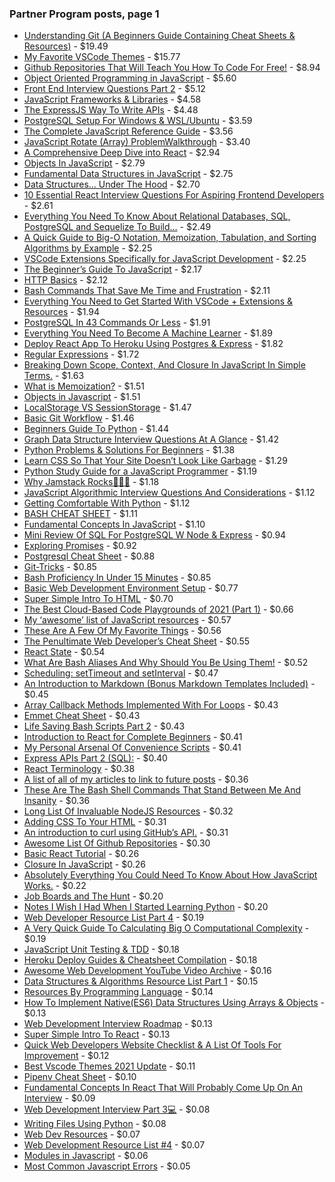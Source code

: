 ### Partner Program posts, page 1

-   [Understanding Git (A Beginners Guide Containing Cheat Sheets & Resources)](https://medium.com/p/understanding-git-a-beginners-guide-containing-cheat-sheets-resources-b50c9c01a107) - $19.49
-   [My Favorite VSCode Themes](https://medium.com/p/my-favorite-vscode-themes-9bab65af3f0f) - $15.77
-   [Github Repositories That Will Teach You How To Code For Free!](https://medium.com/p/github-repositories-that-will-teach-you-how-to-code-for-free-ad0ecf59d89e) - $8.94
-   [Object Oriented Programming in JavaScript](https://medium.com/p/object-oriented-programming-in-javascript-d45007d06333) - $5.60
-   [Front End Interview Questions Part 2](https://medium.com/p/front-end-interview-questions-part-2-86ddc0e91443) - $5.12
-   [JavaScript Frameworks & Libraries](https://medium.com/p/javascript-frameworks-libraries-35931e187a35) - $4.58
-   [The ExpressJS Way To Write APIs](https://medium.com/p/prerequisites-to-writing-express-apis-75e3267b284a) - $4.48
-   [PostgreSQL Setup For Windows & WSL/Ubuntu](https://medium.com/p/postgresql-setup-for-windows-wsl-ubuntu-801672ab7089) - $3.59
-   [The Complete JavaScript Reference Guide](https://medium.com/p/complete-javascript-reference-guide-64306cd6b0db) - $3.56
-   [JavaScript Rotate (Array) ProblemWalkthrough](https://medium.com/p/javascript-rotate-array-problemwalkthrough-31deb19ebba1) - $3.40
-   [A Comprehensive Deep Dive into React](https://medium.com/p/react-in-depth-1965dcde8d4f) - $2.94
-   [Objects In JavaScript](https://medium.com/p/objects-in-javascript-b212486dade6) - $2.79
-   [Fundamental Data Structures in JavaScript](https://medium.com/p/lists-stacks-and-queues-in-javascript-88466fae0fbb) - $2.75
-   [Data Structures… Under The Hood](https://medium.com/p/data-structures-under-the-hood-660256c2e4e3) - $2.70
-   [10 Essential React Interview Questions For Aspiring Frontend Developers](https://medium.com/p/react-md-cbaafb31765d) - $2.61
-   [Everything You Need To Know About Relational Databases, SQL, PostgreSQL and Sequelize To Build…](https://medium.com/p/everything-you-need-to-know-about-relational-databases-sql-postgresql-and-sequelize-to-build-8acb68284a98) - $2.49
-   [A Quick Guide to Big-O Notation, Memoization, Tabulation, and Sorting Algorithms by Example](https://medium.com/p/a-quick-guide-to-big-o-notation-memoization-tabulation-and-sorting-algorithms-by-example-803ff193c522) - $2.25
-   [VSCode Extensions Specifically for JavaScript Development](https://medium.com/p/vscode-extensions-specifically-for-javascript-development-ea91305cbd4a) - $2.25
-   [The Beginner’s Guide To JavaScript](https://medium.com/p/absolute-beginners-guide-to-javascript-part-1-e222d166b6e1) - $2.17
-   [HTTP Basics](https://medium.com/p/http-basics-8f02a96a834a) - $2.12
-   [Bash Commands That Save Me Time and Frustration](https://medium.com/p/bash-commands-that-save-time-920fb6ab9d0a) - $2.11
-   [Everything You Need to Get Started With VSCode + Extensions & Resources](https://medium.com/p/everything-you-need-to-get-started-with-vscode-extensions-resources-b9f4c8d91931) - $1.94
-   [PostgreSQL In 43 Commands Or Less](https://medium.com/p/postgresql-in-43-commands-or-less-19fba3e37110) - $1.91
-   [Everything You Need To Become A Machine Learner](https://medium.com/p/everything-you-need-to-become-a-machine-learner-3dd8f14814a1) - $1.89
-   [Deploy React App To Heroku Using Postgres & Express](https://medium.com/p/deploy-react-app-to-heroku-using-postgres-express-70b7ea807986) - $1.82
-   [Regular Expressions](https://medium.com/p/regular-expressions-4d8fb3eb146b) - $1.72
-   [Breaking Down Scope, Context, And Closure In JavaScript In Simple Terms.](https://medium.com/p/scope-closures-context-in-javascript-f126f1523104) - $1.63
-   [What is Memoization?](https://medium.com/p/memoization-86685d811182) - $1.51
-   [Objects in Javascript](https://medium.com/p/objects-in-javascript-cc578a781e1d) - $1.51
-   [LocalStorage VS SessionStorage](https://medium.com/p/css-animations-d196a20099a5) - $1.47
-   [Basic Git Workflow](https://medium.com/p/basic-git-workflow-4c5a06ac3507) - $1.46
-   [Beginners Guide To Python](https://medium.com/p/beginners-guide-to-python-e5a59b5bb64d) - $1.44
-   [Graph Data Structure Interview Questions At A Glance](https://medium.com/p/verbal-technical-interview-questions-about-graph-data-structures-fc6b1afbd8be) - $1.42
-   [Python Problems & Solutions For Beginners](https://medium.com/p/beginner-python-problems-solutions-dd631e9c3a9f) - $1.38
-   [Learn CSS So That Your Site Doesn’t Look Like Garbage](https://medium.com/p/learn-css-so-that-your-site-doesnt-look-like-garbage-938871b4521a) - $1.29
-   [Python Study Guide for a JavaScript Programmer](https://medium.com/p/python-study-guide-for-a-native-javascript-developer-5cfdf3d2bdfb) - $1.19
-   [Why Jamstack Rocks🤘😎🤙](https://medium.com/p/why-jamstack-rocks-666114722f35) - $1.18
-   [JavaScript Algorithmic Interview Questions And Considerations](https://medium.com/p/javascript-algorithmic-interview-questions-and-considerations-e4e401bbc635) - $1.12
-   [Getting Comfortable With Python](https://medium.com/p/getting-comfortable-with-python-ff797d4d4a0c) - $1.12
-   [BASH CHEAT SHEET](https://medium.com/p/bash-d3077114aea7) - $1.11
-   [Fundamental Concepts In JavaScript](https://medium.com/p/fundamental-concepts-in-javascript-8e093a665b04) - $1.10
-   [Mini Review Of SQL For PostgreSQL W Node & Express](https://medium.com/p/mini-review-of-sql-for-postgresql-w-node-express-f34676f3802b) - $0.94
-   [Exploring Promises](https://medium.com/p/exploring-promises-f5ebe3ead6ac) - $0.92
-   [Postgresql Cheat Sheet](https://medium.com/p/postgresql-cheat-sheet-718b813d3e31) - $0.88
-   [Git-Tricks](https://medium.com/p/git-tricks-57e8d0292285) - $0.85
-   [Bash Proficiency In Under 15 Minutes](https://medium.com/p/bash-proficiency-in-under-15-minutes-3ec9d4e2e65) - $0.85
-   [Basic Web Development Environment Setup](https://medium.com/p/basic-web-development-environment-setup-9f36c3f15afe) - $0.77
-   [Super Simple Intro To HTML](https://medium.com/p/super-simple-intro-to-html-651d695f9bc) - $0.70
-   [The Best Cloud-Based Code Playgrounds of 2021 (Part 1)](https://medium.com/p/the-best-cloud-based-code-playgrounds-of-2021-part-1-cdae9448db24) - $0.66
-   [My ‘awesome’ list of JavaScript resources](https://medium.com/p/my-take-on-awesome-javascript-243255451e74) - $0.57
-   [These Are A Few Of My Favorite Things](https://medium.com/p/these-are-a-few-of-my-favorite-things-82e8b6e61879) - $0.56
-   [The Penultimate Web Developer’s Cheat Sheet](https://medium.com/p/the-penultimate-web-developers-cheat-sheet-a02a423139a4) - $0.55
-   [React State](https://medium.com/p/react-state-d8e0fc340714) - $0.54
-   [What Are Bash Aliases And Why Should You Be Using Them!](https://medium.com/p/what-are-bash-aliases-and-why-should-you-be-using-them-30a6cfafdfeb) - $0.52
-   [Scheduling: setTimeout and setInterval](https://medium.com/p/scheduling-settimeout-and-setinterval-fcb2f40d16f7) - $0.47
-   [An Introduction to Markdown (Bonus Markdown Templates Included)](https://medium.com/p/an-introduction-to-markdown-bonus-markdown-templates-included-3497ce56de3) - $0.45
-   [Array Callback Methods Implemented With For Loops](https://medium.com/p/array-callback-methods-implemented-with-for-loops-d08875df6777) - $0.43
-   [Emmet Cheat Sheet](https://medium.com/p/emmet-cheat-sheet-24758e628d37) - $0.43
-   [Life Saving Bash Scripts Part 2](https://medium.com/p/life-saving-bash-scripts-part-2-b40c8ee22682) - $0.43
-   [Introduction to React for Complete Beginners](https://medium.com/p/introduction-to-react-for-complete-beginners-8021738aa1ad) - $0.41
-   [My Personal Arsenal Of Convenience Scripts](https://medium.com/p/my-personal-arsenal-of-convenience-scripts-3c7869fdae53) - $0.41
-   [Express APIs Part 2 (SQL):](https://medium.com/p/express-apis-part-2-sql-d9edbf68cf9a) - $0.40
-   [React Terminology](https://medium.com/p/react-terminology-88924d687c06) - $0.38
-   [A list of all of my articles to link to future posts](https://medium.com/p/a-list-of-all-of-my-articles-to-link-to-future-posts-1f6f88ebdf5b) - $0.36
-   [These Are The Bash Shell Commands That Stand Between Me And Insanity](https://medium.com/p/these-are-the-bash-shell-commands-that-stand-between-me-and-insanity-984865ba5d1b) - $0.36
-   [Long List Of Invaluable NodeJS Resources](https://medium.com/p/long-list-of-invaluable-nodejs-resources-6a793ae1ce6) - $0.32
-   [Adding CSS To Your HTML](https://medium.com/p/adding-css-to-your-html-3a17ba25ba82) - $0.31
-   [An introduction to curl using GitHub’s API.](https://medium.com/p/an-introduction-to-curl-using-githubs-api-b85ddbc0f852) - $0.31
-   [Awesome List Of Github Repositories](https://medium.com/p/awesome-list-of-github-repositories-f1c433e32b17) - $0.30
-   [Basic React Tutorial](https://medium.com/p/react-tutorial-from-basics-647ba595e607) - $0.26
-   [Closure In JavaScript](https://medium.com/p/closure-in-javascript-50a59e79703f) - $0.26
-   [Absolutely Everything You Could Need To Know About How JavaScript Works.](https://medium.com/p/absolutely-everything-you-could-need-to-know-about-how-javascript-works-633549469528) - $0.22
-   [Job Boards and The Hunt](https://medium.com/p/job-boards-and-the-hunt-8cbfefefbb33) - $0.20
-   [Notes I Wish I Had When I Started Learning Python](https://medium.com/p/notes-i-wish-i-had-when-i-started-learning-python-16ce4244be12) - $0.20
-   [Web Developer Resource List Part 4](https://medium.com/p/web-developer-resource-list-part-4-fd686892b9eb) - $0.19
-   [A Very Quick Guide To Calculating Big O Computational Complexity](https://medium.com/p/a-very-quick-guide-to-calculating-big-o-computational-complexity-eb1557e85fa3) - $0.19
-   [JavaScript Unit Testing & TDD](https://medium.com/p/javascript-unit-testing-tdd-72908e7730f5) - $0.18
-   [Heroku Deploy Guides & Cheatsheet Compilation](https://medium.com/p/heroku-deploy-guides-cheatsheet-compilation-b2897b69ce02) - $0.18
-   [Awesome Web Development YouTube Video Archive](https://medium.com/p/awesome-web-development-youtube-video-archive-530b178e3bc2) - $0.16
-   [Data Structures & Algorithms Resource List Part 1](https://medium.com/p/data-structures-algorithms-resource-list-part-1-8bad647a8ad8) - $0.15
-   [Resources By Programming Language](https://medium.com/p/resources-by-programming-language-399d9f9ef520) - $0.14
-   [How To Implement Native(ES6) Data Structures Using Arrays & Objects](https://medium.com/p/how-to-implement-native-es6-data-structures-using-arrays-objects-ce953b9f6a07) - $0.13
-   [Web Development Interview Roadmap](https://medium.com/p/web-development-interview-resource-list-88fce9876261) - $0.13
-   [Super Simple Intro To React](https://medium.com/p/super-simple-intro-to-react-5c78e4207b7f) - $0.13
-   [Quick Web Developers Website Checklist & A List Of Tools For Improvement](https://medium.com/p/quick-web-developers-website-checklist-a-list-of-tools-for-improvement-9a52e11c8ee1) - $0.12
-   [Best Vscode Themes 2021 Update](https://medium.com/p/best-vscode-themes-2021-update-64d3d3222c0) - $0.11
-   [Pipenv Cheat Sheet](https://medium.com/p/pipenv-cheat-sheet-f54202eaeca4) - $0.10
-   [Fundamental Concepts In React That Will Probably Come Up On An Interview](https://medium.com/p/fundamental-concepts-in-react-that-will-probably-come-up-on-an-interview-5495b6421287) - $0.09
-   [Web Development Interview Part 3💻](https://medium.com/p/web-development-interview-part-3-826ae81a9107) - $0.08
-   [Writing Files Using Python](https://medium.com/p/writing-files-using-python-d46b4851366f) - $0.08
-   [Web Dev Resources](https://medium.com/p/web-dev-resources-ec1975773d7d) - $0.07
-   [Web Development Resource List \#4](https://medium.com/p/take-a-look-at-the-big-picture-b69e0999a380) - $0.07
-   [Modules in Javascript](https://medium.com/p/modules-in-javascript-a55333e35978) - $0.06
-   [Most Common Javascript Errors](https://medium.com/p/most-common-javascript-errors-311ea1356a3d) - $0.05
